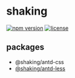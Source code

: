# shaking

[![npm version][npm-badge]][npm-link]
[![license][github-badge]][github-link]

## packages

- @shaking/antd-css
- [@shaking/antd-less](./packages/antd-less/)

[github-badge]: https://img.shields.io/github/license/airkro/shaking.svg?logo=github&style=flat-square&colorB=blue
[github-link]: https://github.com/airkro/shaking
[npm-badge]: https://img.shields.io/badge/npm-shaking-orange.svg?style=flat-square&logo=npm
[npm-link]: https://www.npmjs.com/org/shaking
